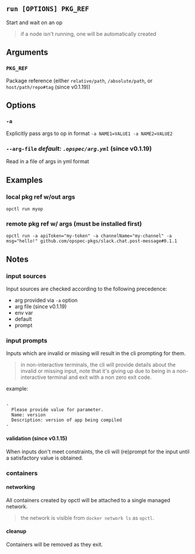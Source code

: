 ## `run [OPTIONS] PKG_REF`

Start and wait on an op

> if a node isn't running, one will be automatically created

## Arguments

### `PKG_REF`
Package reference (either `relative/path`, `/absolute/path`, or `host/path/repo#tag` (since v0.1.19))

## Options

### `-a`
Explicitly pass args to op in format `-a NAME1=VALUE1 -a NAME2=VALUE2`

### `--arg-file` *default: `.opspec/arg.yml`* (since v0.1.19)
Read in a file of args in yml format

## Examples

### local pkg ref w/out args
```shell
opctl run myop
```

### remote pkg ref w/ args (must be installed first)
```shell
opctl run -a apiToken="my-token" -a channelName="my-channel" -a msg="hello!" github.com/opspec-pkgs/slack.chat.post-message#0.1.1
```

## Notes

### input sources

Input sources are checked according to the following precedence:

- arg provided via `-a` option
- arg file (since v0.1.19)
- env var
- default
- prompt

### input prompts

Inputs which are invalid or missing will result in the cli prompting for
them.

> in non-interactive terminals, the cli will provide details about the
> invalid or missing input, note that it's giving up due to being in a
> non-interactive terminal and exit with a non zero exit code.

example:

```shell

-
  Please provide value for parameter.
  Name: version
  Description: version of app being compiled
-
```

#### validation (since v0.1.15)

When inputs don't meet constraints, the cli will (re)prompt for the
input until a satisfactory value is obtained.

### containers

#### networking

All containers created by opctl will be attached to a single managed
network.

> the network is visible from `docker network ls` as `opctl`.

#### cleanup

Containers will be removed as they exit.
